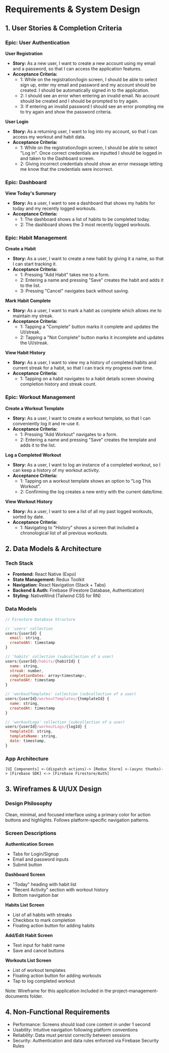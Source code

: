 # Requirements & System Design

## 1. User Stories & Completion Criteria

### Epic: User Authentication

**User Registration**
- **Story:** As a new user, I want to create a new account using my email and a password, so that I can access the application features.
- **Acceptance Criteria:**
  - 1: While on the registration/login screen, I should be able to select sign up, enter my email and password and my account should be created. I should be automatically signed in to the application.
  - 2: I should see an error when entering an invalid email. No account should be created and I should be prompted to try again.
  - 3: If entering an invalid password I should see an error prompting me to try again and show the password criteria.

**User Login**
- **Story:** As a returning user, I want to log into my account, so that I can access my workout and habit data.
- **Acceptance Criteria:**
  - 1: While on the registration/login screen, I should be able to select "Log in". Once correct credentials are inputted I should be logged in and taken to the Dashboard screen.
  - 2: Giving incorrect credentials should show an error message letting me know that the credentials were incorrect.
 
### Epic: Dashboard

**View Today's Summary**
- **Story:** As a user, I want to see a dashboard that shows my habits for today and my recently logged workouts.
- **Acceptance Criteria:**
  - 1: The dashboard shows a list of habits to be completed today.
  - 2: The dashboard shows the 3 most recently logged workouts.

### Epic: Habit Management

**Create a Habit**
- **Story:** As a user, I want to create a new habit by giving it a name, so that I can start tracking it.
- **Acceptance Criteria:**
  - 1: Pressing "Add Habit" takes me to a form.
  - 2: Entering a name and pressing "Save" creates the habit and adds it to the list.
  - 3: Pressing "Cancel" navigates back without saving.

**Mark Habit Complete**
- **Story:** As a user, I want to mark a habit as complete which allows me to maintain my streak.
- **Acceptance Criteria:**
  - 1: Tapping a "Complete" button marks it complete and updates the UI/streak.
  - 2: Tapping a "Not Complete" button marks it incomplete and updates the UI/streak.

**View Habit History**
- **Story:** As a user, I want to view my a history of completed habits and current streak for a habit, so that I can track my progress over time.
- **Acceptance Criteria:**
  - 1: Tapping on a habit navigates to a habit details screen showing completion history and streak count.

### Epic: Workout Management

**Create a Workout Template**
- **Story:** As a user, I want to create a workout template, so that I can conveniently log it and re-use it.
- **Acceptance Criteria:**
  - 1: Pressing "Add Workout" navigates to a form.
  - 2: Entering a name and pressing "Save" creates the template and adds it to the list.

**Log a Completed Workout**
- **Story:** As a user, I want to log an instance of a completed workout, so I can keep a history of my workout activity.
- **Acceptance Criteria:**
  - 1: Tapping on a workout template shows an option to "Log This Workout".
  - 2: Confirming the log creates a new entry with the current date/time.

**View Workout History**
- **Story:** As a user, I want to see a list of all my past logged workouts, sorted by date.
- **Acceptance Criteria:**
  - 1: Navigating to "History" shows a screen that included a chronological list of all previous workouts.

## 2. Data Models & Architecture

### Tech Stack
- **Frontend:** React Native (Expo)
- **State Management:** Redux Toolkit
- **Navigation:** React Navigation (Stack + Tabs)
- **Backend & Auth:** Firebase (Firestore Database, Authentication)
- **Styling:** NativeWind (Tailwind CSS for RN)

### Data Models

```javascript
// Firestore Database Structure

// 'users' collection
users/{userId} {
  email: string,
  createdAt: timestamp
}

// 'habits' collection (subcollection of a user)
users/{userId}/habits/{habitId} {
  name: string,
  streak: number,
  completionDates: array<timestamp>,
  createdAt: timestamp
}

// 'workoutTemplates' collection (subcollection of a user)
users/{userId}/workoutTemplates/{templateId} {
  name: string,
  createdAt: timestamp
}

// 'workoutLogs' collection (subcollection of a user)
users/{userId}/workoutLogs/{logId} {
  templateId: string,
  templateName: string,
  date: timestamp,
}
```

### App Architecture
```text
[UI Components] <-(dispatch actions)-> [Redux Store] <-(async thunks)-> [Firebase SDK] <-> [Firebase Firestore/Auth]
```

## 3. Wireframes & UI/UX Design
### Design Philosophy
Clean, minimal, and focused interface using a primary color for action buttons and highlights. Follows platform-specific navigation patterns.

### Screen Descriptions

**Authentication Screen**
 - Tabs for Login/Signup
 - Email and password inputs
 - Submit button

**Dashboard Screen**
 - "Today" heading with habit list
 - "Recent Activity" section with workout history
 - Bottom navigation bar

**Habits List Screen**
 - List of all habits with streaks
 - Checkbox to mark completion
 - Floating action button for adding habits

**Add/Edit Habit Screen**
 - Text input for habit name
 - Save and cancel buttons

**Workouts List Screen**
 - List of workout templates
 - Floating action button for adding workouts
 - Tap to log completed workout

Note: Wireframe for this application included in the project-management-documents folder.

## 4. Non-Functional Requirements

 - Performance: Screens should load core content in under 1 second
 - Usability: Intuitive navigation following platform conventions
 - Reliability: Data must persist correctly between sessions
 - Security: Authentication and data rules enforced via Firebase Security Rules
